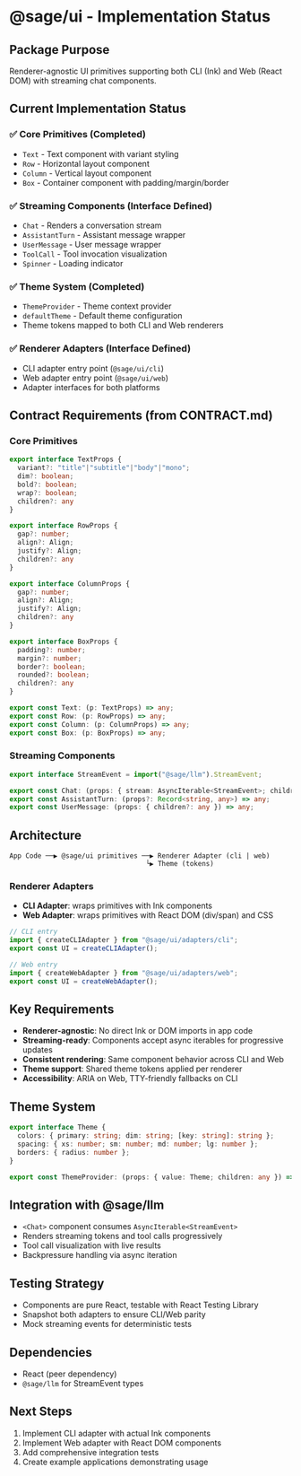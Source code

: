 # @sage/ui - Implementation Status

## Package Purpose
Renderer-agnostic UI primitives supporting both CLI (Ink) and Web (React DOM) with streaming chat components.

## Current Implementation Status

### ✅ Core Primitives (Completed)
- `Text` - Text component with variant styling
- `Row` - Horizontal layout component
- `Column` - Vertical layout component
- `Box` - Container component with padding/margin/border

### ✅ Streaming Components (Interface Defined)
- `Chat` - Renders a conversation stream
- `AssistantTurn` - Assistant message wrapper
- `UserMessage` - User message wrapper
- `ToolCall` - Tool invocation visualization
- `Spinner` - Loading indicator

### ✅ Theme System (Completed)
- `ThemeProvider` - Theme context provider
- `defaultTheme` - Default theme configuration
- Theme tokens mapped to both CLI and Web renderers

### ✅ Renderer Adapters (Interface Defined)
- CLI adapter entry point (`@sage/ui/cli`)
- Web adapter entry point (`@sage/ui/web`)
- Adapter interfaces for both platforms

## Contract Requirements (from CONTRACT.md)

### Core Primitives
```ts
export interface TextProps { 
  variant?: "title"|"subtitle"|"body"|"mono"; 
  dim?: boolean; 
  bold?: boolean; 
  wrap?: boolean; 
  children?: any 
}

export interface RowProps { 
  gap?: number; 
  align?: Align; 
  justify?: Align; 
  children?: any 
}

export interface ColumnProps { 
  gap?: number; 
  align?: Align; 
  justify?: Align; 
  children?: any 
}

export interface BoxProps { 
  padding?: number; 
  margin?: number; 
  border?: boolean; 
  rounded?: boolean; 
  children?: any 
}

export const Text: (p: TextProps) => any;
export const Row: (p: RowProps) => any;
export const Column: (p: ColumnProps) => any;
export const Box: (p: BoxProps) => any;
```

### Streaming Components
```ts
export interface StreamEvent = import("@sage/llm").StreamEvent;

export const Chat: (props: { stream: AsyncIterable<StreamEvent>; children?: any }) => any;
export const AssistantTurn: (props?: Record<string, any>) => any;
export const UserMessage: (props: { children?: any }) => any;
```

## Architecture
```
App Code ──▶ @sage/ui primitives ──▶ Renderer Adapter (cli | web)
                                  └▶ Theme (tokens)
```

### Renderer Adapters
- **CLI Adapter**: wraps primitives with Ink components
- **Web Adapter**: wraps primitives with React DOM (div/span) and CSS

```ts
// CLI entry
import { createCLIAdapter } from "@sage/ui/adapters/cli";
export const UI = createCLIAdapter();

// Web entry  
import { createWebAdapter } from "@sage/ui/adapters/web";
export const UI = createWebAdapter();
```

## Key Requirements
- **Renderer-agnostic**: No direct Ink or DOM imports in app code
- **Streaming-ready**: Components accept async iterables for progressive updates
- **Consistent rendering**: Same component behavior across CLI and Web
- **Theme support**: Shared theme tokens applied per renderer
- **Accessibility**: ARIA on Web, TTY-friendly fallbacks on CLI

## Theme System
```ts
export interface Theme {
  colors: { primary: string; dim: string; [key: string]: string };
  spacing: { xs: number; sm: number; md: number; lg: number };
  borders: { radius: number };
}

export const ThemeProvider: (props: { value: Theme; children: any }) => any;
```

## Integration with @sage/llm
- `<Chat>` component consumes `AsyncIterable<StreamEvent>` 
- Renders streaming tokens and tool calls progressively
- Tool call visualization with live results
- Backpressure handling via async iteration

## Testing Strategy
- Components are pure React, testable with React Testing Library
- Snapshot both adapters to ensure CLI/Web parity
- Mock streaming events for deterministic tests

## Dependencies
- React (peer dependency)
- `@sage/llm` for StreamEvent types

## Next Steps
1. Implement CLI adapter with actual Ink components
2. Implement Web adapter with React DOM components
3. Add comprehensive integration tests
4. Create example applications demonstrating usage